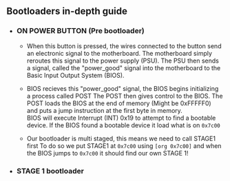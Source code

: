 ## Bootloaders in-depth guide 
- ### ON POWER BUTTON (Pre bootloader)
  - When this button is pressed, the wires connected to the button send an electronic signal to the motherboard. The motherboard simply reroutes this signal to 
 the power supply (PSU).
 The PSU then sends a signal, called the "power_good" signal into the motherboard to the Basic Input Output System (BIOS).
  - BIOS recieves this "power_good" signal, the BIOS begins initializing a process called POST
  The POST then gives control to the BIOS. The POST loads the BIOS at the end of memory (Might be 0xFFFFF0) and puts a jump instruction at the first byte in memory.     
  BIOS will execute Interrupt (INT) 0x19 to attempt to find a bootable device.
  If the BIOS found a bootable device it load what is on `0x7c00`
  
  - Our bootloader is multi staged, this means we need to call STAGE1 first 
  To do so we put STAGE1 at `0x7c00` using `[org 0x7c00]` and when the BIOS jumps to `0x7c00` it should find our own STAGE 1!

- ### STAGE 1 bootloader
